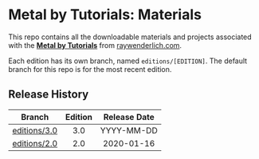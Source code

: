 # Metal by Tutorials: Materials

This repo contains all the downloadable materials and projects associated with the **[Metal by Tutorials](https://store.raywenderlich.com/products/metal-by-tutorials)** from [raywenderlich.com](https://www.raywenderlich.com).

Each edition has its own branch, named `editions/[EDITION]`. The default branch for this repo is for the most recent edition.

## Release History

| Branch                                                                           | Edition | Release Date |
| -------------------------------------------------------------------------------- |:-------:|:------------:|
| [editions/3.0](https://github.com/raywenderlich/met-materials/tree/editions/3.0) | 3.0     | YYYY-MM-DD   |
| [editions/2.0](https://github.com/raywenderlich/met-materials/tree/editions/2.0) | 2.0     | 2020-01-16   |
